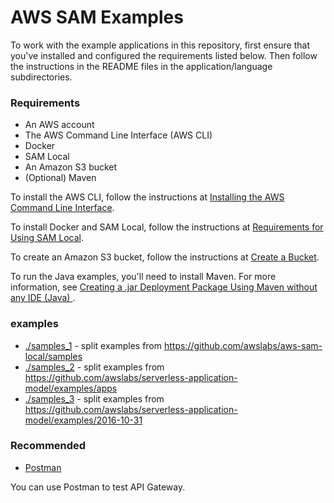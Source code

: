 # AWS SAM Examples #

To work with the example applications in this repository, first ensure that you've installed and configured the requirements listed below. Then follow the instructions in the README files in the application/language subdirectories.

### Requirements ##

* An AWS account
* The AWS Command Line Interface (AWS CLI)
* Docker
* SAM Local
* An Amazon S3 bucket
* (Optional) Maven

To install the AWS CLI, follow the instructions at [Installing the AWS Command Line Interface](http://docs.aws.amazon.com/cli/latest/userguide/installing.html).

To install Docker and SAM Local, follow the instructions at [Requirements for Using SAM Local](http://docs.aws.amazon.com/lambda/latest/dg/test-sam-local.html#sam-cli-requirements).

To create an Amazon S3 bucket, follow the instructions at [Create a Bucket](http://docs.aws.amazon.com/AmazonS3/latest/gsg/CreatingABucket.html).

To run the Java examples, you'll need to install Maven. For more information, see [Creating a .jar Deployment Package Using Maven without any IDE (Java) ](http://docs.aws.amazon.com/lambda/latest/dg/java-create-jar-pkg-maven-no-ide.html).

### examples

- [./samples_1](./samples_1) - split examples from https://github.com/awslabs/aws-sam-local/samples
- [./samples_2](./samples_2) - split examples from https://github.com/awslabs/serverless-application-model/examples/apps
- [./samples_3](./samples_3) - split examples from https://github.com/awslabs/serverless-application-model/examples/2016-10-31

### Recommended ##

* [Postman](https://www.getpostman.com/)

You can use Postman to test API Gateway.
